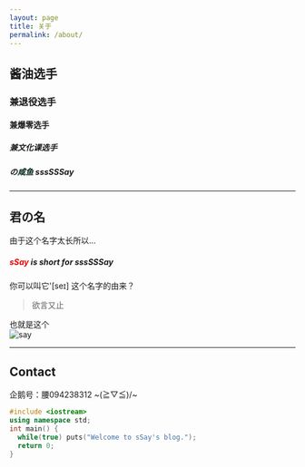 ```yaml
---
layout: page
title: 关于
permalink: /about/
---
```

## 酱油选手
### 兼退役选手
#### 兼爆零选手
##### 兼文化课选手
##### の<font color = "##8A2BE2">咸鱼</font> sssSSSay
* * *
## 君の名
由于这个名字太长所以...   
##### <font color = "#EE0000">sSay</font> is short for sssSSSay
你可以叫它'[seɪ]
这个名字的由来？
> 欲言又止  

也就是这个   
![say](http://imglf1.nosdn.127.net/img/L3owcXMvOE5FVmh1RUIvVkZPRmpZdzdFRjRaekhQYm8zTHVXdjRFYjJ0dGJmd2JWTW9QclVnPT0.png?imageView&thumbnail=500x0&quality=96&stripmeta=0&type=jpg)
* * *
## Contact
企鹅号：腰094238312
~\(≧▽≦)/~
```c++
#include <iostream>
using namespace std;
int main() {
  while(true) puts("Welcome to sSay's blog.");
  return 0;
}
```
